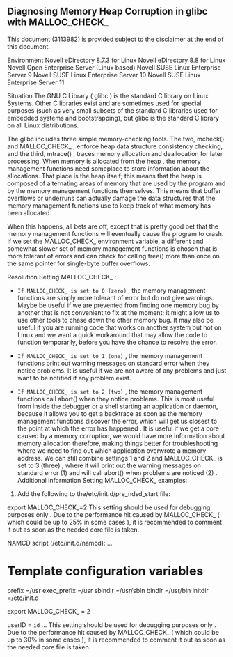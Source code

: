 ## Diagnosing Memory Heap Corruption in glibc with MALLOC_CHECK_

This document (3113982) is provided subject to the disclaimer at the end of this document.

Environment
Novell eDirectory 8.7.3 for Linux
Novell eDirectory 8.8 for Linux
Novell Open Enterprise Server (Linux based)
Novell SUSE Linux Enterprise Server 9
Novell SUSE Linux Enterprise Server 10
Novell SUSE Linux Enterprise Server 11
 
Situation
The GNU C Library ( glibc ) is the standard C library on Linux Systems. Other C libraries exist and are sometimes used for special purposes (such as very small subsets of the standard C libraries used for embedded systems and bootstrapping), but glibc is the standard C library on all Linux distributions.
 
The glibc includes three simple memory-checking tools. The two, mcheck() and MALLOC_CHECK_ , enforce heap data structure consistency checking, and the third, mtrace() , traces memory allocation and deallocation for later processing. When memory is allocated from the heap , the memory management functions need someplace to store information about the allocations. That place is the heap itself; this means that the heap is composed of alternating areas of memory that are used by the program and by the memory management functions themselves. This means that buffer overflows or underruns can actually damage the data structures that the memory management functions use to keep track of what memory has been allocated.
 
When this happens, all bets are off, except that is pretty good bet that the memory management functions will eventually cause the program to crash. If we set the MALLOC_CHECK_ environment variable, a different and somewhat slower set of memory management functions is chosen that is more tolerant of errors and can check for calling free() more than once on the same pointer for single-byte buffer overflows.
 
 
Resolution
Setting MALLOC_CHECK_ :

- `If MALLOC_CHECK_ is set to 0 (zero)` , the memory management functions are simply more tolerant of error but do not give warnings.
Maybe be useful if we are prevented from finding one memory bug by another that is not convenient to fix at the moment; it might allow us to use other tools to chase down the other memory bug.
It may also be useful if you are running code that works on another system but not on Linux and we want a quick workaround that may allow the code to function temporarily, before you have the chance to resolve the error.


- `If MALLOC_CHECK_ is set to 1 (one)` , the memory management functions print out warning messages on standard error when they notice problems.
It is useful if we are not aware of any problems and just want to be notified if any problem exist.


- `If MALLOC_CHECK_ is set to 2 (two)` , the memory management functions call abort() when they notice problems.
This is most useful from inside the debugger or a shell starting an application or daemon, because it allows you to get a backtrace as soon as the memory management functions discover the error, which will get us closest to the point at which the error has happened .
It is useful if we get a core caused by a memory corruption, we would have more information about memory allocation therefore, making things better for troubleshooting where we need to find out which application overwrote a memory address.
We can still combine settings 1 and 2 and MALLOC_CHECK_ is set to 3 (three) , where it will print out the warning messages on standard error (1) and will call abort() when problems are noticed (2) .  
Additional Information
Setting MALLOC_CHECK_ examples:

1. Add the following to the/etc/init.d/pre_ndsd_start file:

export MALLOC_CHECK_=2
This setting should be used for debugging purposes only . Due to the performance hit caused by MALLOC_CHECK_ ( which could be up to 25% in some cases ), it is recommended to comment it out as soon as the needed core file is taken.


NAMCD script (/etc/init.d/namcd):
...
# Template configuration variables

prefix =/usr
exec_prefix =/usr
sbindir =/usr/sbin
bindir =/usr/bin
initdir =/etc/init.d

export MALLOC_CHECK_ = 2

userID = `id`
...
This setting should be used for debugging purposes only . Due to the performance hit caused by MALLOC_CHECK_ ( which could be up to 30% in some cases ), it is recommended to comment it out as soon as the needed core file is taken.

